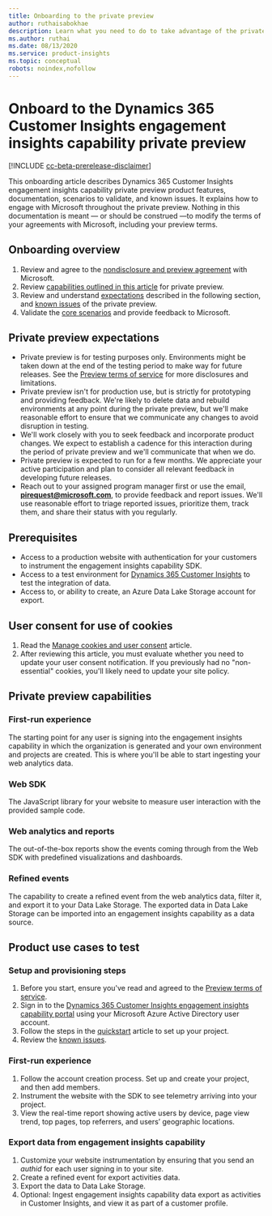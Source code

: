 ```yaml
---
title: Onboarding to the private preview
author: ruthaisabokhae
description: Learn what you need to do to take advantage of the private preview capabilities of Dynamics 365 Customer Insights engagement insights capability
ms.author: ruthai
ms.date: 08/13/2020
ms.service: product-insights
ms.topic: conceptual
robots: noindex,nofollow
---
```


# Onboard to the Dynamics 365 Customer Insights engagement insights capability private preview

[!INCLUDE [cc-beta-prerelease-disclaimer](includes/cc-beta-prerelease-disclaimer.md)]

This onboarding article describes Dynamics 365 Customer Insights engagement insights capability private preview product features, documentation, scenarios to validate, and known issues. It explains how to engage with Microsoft throughout the private preview. Nothing in this documentation is meant &mdash; or should be construed &mdash;to modify the terms of your agreements with Microsoft, including your preview terms.

## Onboarding overview

1.	Review and agree to the [nondisclosure and preview agreement](preview-terms-of-service.md) with Microsoft.  
2.	Review [capabilities outlined in this article](#private-preview-capabilities) for private preview.  
3.	Review and understand [expectations](#private-preview-expectations) described in the following section, and [known issues](known-issues.md) of the private preview.  
4.	Validate the [core scenarios](#product-use-cases-to-test) and provide feedback to Microsoft.

## Private preview expectations

*	Private preview is for testing purposes only. Environments might be taken down at the end of the testing period to make way for future releases. See the [Preview terms of service](preview-terms-of-service.md) for more disclosures and limitations.  
*	Private preview isn't for production use, but is strictly for prototyping and providing feedback. We're likely to delete data and rebuild environments at any point during the private preview, but we'll make reasonable effort to ensure that we communicate any changes to avoid disruption in testing.   
*	We'll work closely with you to seek feedback and incorporate product changes. We expect to establish a cadence for this interaction during the period of private preview and we'll communicate that when we do.  
*	Private preview is expected to run for a few months. We appreciate your active participation and plan to consider all relevant feedback in developing future releases.  
*	Reach out to your assigned program manager first or use the email, **[pirequest@microsoft.com](mailto:pirequest@microsoft.com)**, to provide feedback and report issues. We'll use reasonable effort to triage reported issues, prioritize them, track them, and share their status with you regularly.  
	
## Prerequisites

*	Access to a production website with authentication for your customers to instrument the engagement insights capability SDK.
*	Access to a test environment for [Dynamics 365 Customer Insights](https://dynamics.microsoft.com/ai/customer-insights/) to test the integration of data.
*	Access to, or ability to create, an Azure Data Lake Storage account for export.

## User consent for use of cookies

1.	Read the [Manage cookies and user consent](user-consent-storage.md) article.
2.	After reviewing this article, you must evaluate whether you need to update your user consent notification. If you previously had no "non-essential" cookies, you'll likely need to update your site policy.

## Private preview capabilities

### First-run experience

The starting point for any user is signing into the engagement insights capability in which the organization is generated and your own environment and projects are created. This is where you'll be able to start ingesting your web analytics data.

### Web SDK

The JavaScript library for your website to measure user interaction with the provided sample code.

### Web analytics and reports

The out-of-the-box reports show the events coming through from the Web SDK with predefined visualizations and dashboards.

### Refined events

The capability to create a refined event from the web analytics data, filter it, and export it to your Data Lake Storage. The exported data in Data Lake Storage can be imported into an engagement insights capability as a data source.

## Product use cases to test

### Setup and provisioning steps

1.	Before you start, ensure you've read and agreed to the [Preview terms of service](preview-terms-of-service.md).
2.	Sign in to the [Dynamics 365 Customer Insights engagement insights capability portal](https://pi.dynamics.com) using your Microsoft Azure Active Directory user account.
3.	Follow the steps in the [quickstart](quickstart-product-insights.md) article to set up your project.
4.	Review the [known issues](known-issues.md).

### First-run experience

1.	 Follow the account creation process. Set up and create your project, and then add members.
2.	 Instrument the website with the SDK to see telemetry arriving into your project.
3.	 View the real-time report showing active users by device, page view trend, top pages, top referrers, and users’ geographic locations.


### Export data from engagement insights capability

  1.	Customize your website instrumentation by ensuring that you send an *authid* for each user signing in to your site.
  2.	Create a refined event for export activities data.
  3.	Export the data to Data Lake Storage.
  4.	Optional: Ingest engagement insights capability data export as activities in Customer Insights, and view it as part of a customer profile.
  
